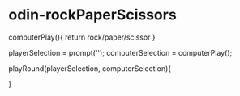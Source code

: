# odin-rockPaperScissors

computerPlay(){
    return rock/paper/scissor
}

playerSelection = prompt('');
computerSelection = computerPlay();

playRound(playerSelection, computerSelection){
    
}